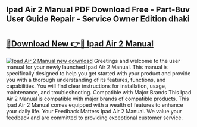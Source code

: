 ## Ipad Air 2 Manual PDF Download Free - Part-8uv User Guide Repair - Service Owner Edition dhaki

# <h2><a href="http://bc32485.oget.top/?id=Ipad+Air+2+Manual">🔗Download New 👉🔴 Ipad Air 2 Manual</a></h2>

[![Ipad Air 2 Manual new download](https://i.imgur.com/5g1atiW.png)](http://bc32485.oget.top/?id=Ipad+Air+2+Manual)
Greetings and welcome to the user manual for your newly launched Ipad Air 2 Manual. This manual is specifically designed to help you get started with your product and provide you with a thorough understanding of its features, functions, and capabilities. You will find clear instructions for installation, usage, maintenance, and troubleshooting. Compatible with Major Brands This Ipad Air 2 Manual is compatible with major brands of compatible products. This Ipad Air 2 Manual comes equipped with a wealth of features to enhance your daily life. Your Feedback Matters Ipad Air 2 Manual. We value your feedback and are committed to providing exceptional customer service.
